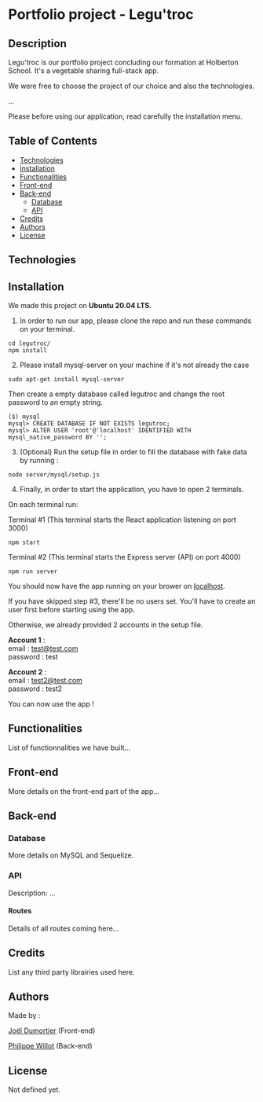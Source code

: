 # Portfolio project - Legu'troc

## Description

Legu'troc is our portfolio project concluding our formation at Holberton School. It's a vegetable sharing full-stack app.

We were free to choose the project of our choice and also the technologies.

...

Please before using our application, read carefully the installation menu.

## Table of Contents

- [Technologies](#technologies)
- [Installation](#installation)
- [Functionalities](#functionalities)
- [Front-end](#front-end)
- [Back-end](#back-end)
  - [Database](#Database)
  - [API](#API)
- [Credits](#credits)
- [Authors](#Authors)
- [License](#license)

## Technologies

## Installation

We made this project on **Ubuntu 20.04 LTS.**

1. In order to run our app, please clone the repo and run these commands on your terminal.

```
cd legutroc/
npm install
```

2. Please install mysql-server on your machine if it's not already the case

```
sudo apt-get install mysql-server
```

Then create a empty database called legutroc and change the root password to an empty string.

```
($) mysql
mysql> CREATE DATABASE IF NOT EXISTS legutroc;
mysql> ALTER USER 'root'@'localhost' IDENTIFIED WITH mysql_native_password BY '';
```

3. (Optional) Run the setup file in order to fill the database with fake data by running :

```
node server/mysql/setup.js
```

4. Finally, in order to start the application, you have to open 2 terminals.

On each terminal run:

Terminal #1 (This terminal starts the React application listening on port 3000)

```
npm start
```

Terminal #2 (This terminal starts the Express server (API) on port 4000)

```
npm run server
```

You should now have the app running on your brower on [localhost](http://localhost:3000).

If you have skipped step #3, there'll be no users set.
You'll have to create an user first before starting using the app.

Otherwise, we already provided 2 accounts in the setup file.

**Account 1** :\
email : test@test.com\
password : test

**Account 2** :\
email : test2@test.com\
password : test2

You can now use the app !

## Functionalities

List of functionnalities we have built...

## Front-end

More details on the front-end part of the app...

## Back-end

### Database

More details on MySQL and Sequelize.

### API

Description: ...

#### Routes

Details of all routes coming here...

## Credits

List any third party librairies used here.

## Authors

Made by :

[Joël Dumortier](https://github.com/jodt/) (Front-end)

[Philippe Willot](https://github.com/phwillot/) (Back-end)

## License

Not defined yet.
